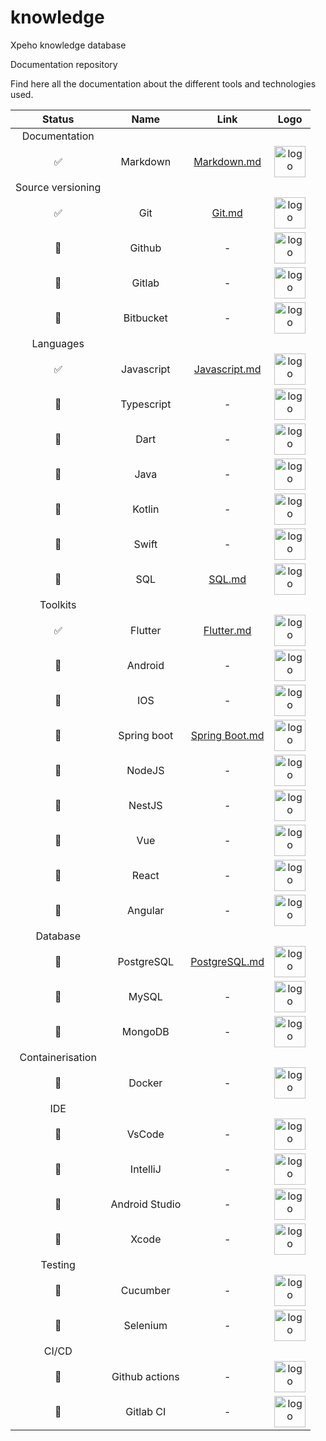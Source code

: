 # knowledge
Xpeho knowledge database

Documentation repository

Find here all the documentation about the different tools and technologies used.

| Status | Name | Link | Logo |
| :---: | :---: | :---: | :---: |
|Documentation|
|✅|Markdown| [Markdown.md](/markdown/markdown.md)| <img alt="logo" src="https://upload.wikimedia.org/wikipedia/commons/thumb/4/48/Markdown-mark.svg/175px-Markdown-mark.svg.png" height="50" />|
|Source versioning|
|✅| Git|[Git.md](/git/git.md)| <img alt="logo" src="https://git-scm.com/images/logos/downloads/Git-Icon-1788C.png" height="50" />|
|🚧 |Github| - | <img alt="logo" src="https://upload.wikimedia.org/wikipedia/commons/thumb/9/91/Octicons-mark-github.svg/1200px-Octicons-mark-github.svg.png" height="50" /> |
|🚧 |Gitlab| - | <img alt="logo" src="https://upload.wikimedia.org/wikipedia/commons/thumb/e/e1/GitLab_logo.svg/langfr-310px-GitLab_logo.svg.png" height="50" /> |
|🚧 |Bitbucket| - | <img alt="logo" src="https://upload.wikimedia.org/wikipedia/commons/thumb/c/c5/Bitbucket-Logo-blue.svg/2560px-Bitbucket-Logo-blue.svg.png" height="50" /> |
|Languages|
|✅|Javascript| [Javascript.md](javascript/javascript.md) | <img alt="logo" src="https://upload.wikimedia.org/wikipedia/commons/thumb/9/99/Unofficial_JavaScript_logo_2.svg/1200px-Unofficial_JavaScript_logo_2.svg.png" height="50" /> |
|🚧 |Typescript| - | <img alt="logo" src="https://upload.wikimedia.org/wikipedia/commons/thumb/4/4c/Typescript_logo_2020.svg/1200px-Typescript_logo_2020.svg.png" height="50" /> |
|🚧 |Dart| - | <img alt="logo" src="https://upload.wikimedia.org/wikipedia/commons/thumb/7/7e/Dart-logo.png/1200px-Dart-logo.png" height="50" /> |
|🚧 |Java| - | <img alt="logo" src="https://upload.wikimedia.org/wikipedia/fr/thumb/2/2e/Java_Logo.svg/1200px-Java_Logo.svg.png" height="50" /> |
|🚧 |Kotlin| - | <img alt="logo" src="https://upload.wikimedia.org/wikipedia/commons/thumb/1/11/Kotlin_logo_2021.svg/131px-Kotlin_logo_2021.svg.png" height="50" /> |
|🚧 |Swift| - | <img alt="logo" src="https://upload.wikimedia.org/wikipedia/commons/thumb/9/9d/Swift_logo.svg/1200px-Swift_logo.svg.png" height="50" /> |
|🚧 |SQL|[SQL.md](/sql/sql.md)| <img alt="logo" src="https://upload.wikimedia.org/wikipedia/commons/thumb/8/87/Sql_data_base_with_logo.png/320px-Sql_data_base_with_logo.png" height="50" /> |
|Toolkits|
|✅ |Flutter| [Flutter.md](/flutter/flutter.md) | <img alt="logo" src="https://upload.wikimedia.org/wikipedia/commons/thumb/1/17/Google-flutter-logo.png/1200px-Google-flutter-logo.png" height="50" /> |
|🚧 |Android| - | <img alt="logo" src="https://upload.wikimedia.org/wikipedia/commons/thumb/d/d7/Android_robot.svg/1200px-Android_robot.svg.png" height="50" /> |
|🚧 |IOS| - | <img alt="logo" src="https://upload.wikimedia.org/wikipedia/commons/thumb/f/fa/Apple_logo_black.svg/langfr-80px-Apple_logo_black.svg.png" height="50" /> |
|🚧 |Spring boot| [Spring Boot.md](/spring/springboot.md)  | <img alt="logo" src="https://spring.io/images/projects/spring-edf462fec682b9d48cf628eaf9e19521.svg" height="50" /> |
|🚧 |NodeJS| - | <img alt="logo" src="https://upload.wikimedia.org/wikipedia/commons/thumb/d/d9/Node.js_logo.svg/1200px-Node.js_logo.svg.png" height="50" /> |
|🚧 |NestJS| - | <img alt="logo" src="https://nestjs.com/img/logo_text.svg" height="50" /> |
|🚧 |Vue| - | <img alt="logo" src="https://vuejs.org/images/logo.png" height="50" /> |
|🚧 |React| - | <img alt="logo" src="https://upload.wikimedia.org/wikipedia/commons/thumb/a/a7/React-icon.svg/1200px-React-icon.svg.png" height="50" /> |
|🚧 |Angular| - | <img alt="logo" src="https://angular.io/assets/images/logos/angular/angular.svg" height="50" /> |
|Database|
|🚧 |PostgreSQL|[PostgreSQL.md](/postgresql/postgresql.md)| <img alt="logo" src="https://upload.wikimedia.org/wikipedia/commons/thumb/2/29/Postgresql_elephant.svg/233px-Postgresql_elephant.svg.png" height="50" /> |
|🚧 |MySQL| - | <img alt="logo" src="https://upload.wikimedia.org/wikipedia/fr/thumb/6/62/MySQL.svg/1200px-MySQL.svg.png" height="50" /> |
|🚧 |MongoDB| - | <img alt="logo" src="https://upload.wikimedia.org/wikipedia/fr/thumb/4/45/MongoDB-Logo.svg/langfr-220px-MongoDB-Logo.svg.png" height="50" /> |
|Containerisation|
|🚧 |Docker| - | <img alt="logo" src="https://upload.wikimedia.org/wikipedia/commons/thumb/4/4e/Docker_%28container_engine%29_logo.svg/1200px-Docker_%28container_engine%29_logo.svg.png" height="50" /> |
|IDE|
|🚧 |VsCode| - | <img alt="logo" src="https://upload.wikimedia.org/wikipedia/commons/thumb/9/9a/Visual_Studio_Code_1.35_icon.svg/1200px-Visual_Studio_Code_1.35_icon.svg.png" height="50" /> |
|🚧 |IntelliJ| - | <img alt="logo" src="https://upload.wikimedia.org/wikipedia/commons/thumb/9/9c/IntelliJ_IDEA_Icon.svg/1200px-IntelliJ_IDEA_Icon.svg.png" height="50" /> |
|🚧 |Android Studio| - | <img alt="logo" src="https://upload.wikimedia.org/wikipedia/commons/thumb/9/92/Android_Studio_Trademark.svg/langfr-220px-Android_Studio_Trademark.svg.png" height="50" /> |
|🚧 |Xcode| - | <img alt="logo" src="https://upload.wikimedia.org/wikipedia/commons/thumb/f/fa/Apple_logo_black.svg/langfr-80px-Apple_logo_black.svg.png" height="50" /> |
|Testing|
|🚧 |Cucumber| - | <img alt="logo" src="https://lh6.googleusercontent.com/h3fIDEAgBxwUkBIkQ3JkjMiAeu-fS19lpI5cHhNWa2DpmeRmbIOLSHhYpMzuWDjhuqlRCVkkoMtXZZvPsWP_iVaI9rXI20uBI9iVoSosyY7O0Yf_haGOLslJoT0v6FabwckOssbqe9854FQXHA" height="50" /> |
|🚧 |Selenium| - | <img alt="logo" src="https://upload.wikimedia.org/wikipedia/commons/thumb/9/9f/Selenium_logo.svg/2560px-Selenium_logo.svg.png" height="50" />|
|CI/CD|
|🚧 |Github actions| - | <img alt="logo" src="https://github.githubassets.com/images/modules/logos_page/GitHub-Mark.png" height="50"> |
|🚧 |Gitlab CI| - | <img alt="logo" src="https://about.gitlab.com/images/press/logo/png/gitlab-icon-rgb.png" height="50"> |